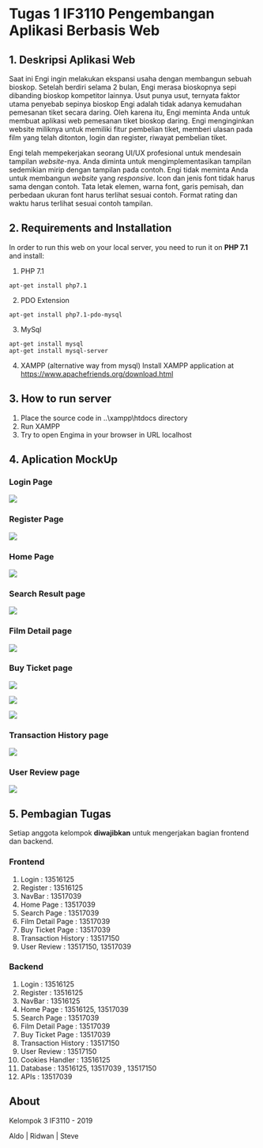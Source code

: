 # Tugas 1 IF3110 Pengembangan Aplikasi Berbasis Web

## 1. Deskripsi Aplikasi Web

Saat ini Engi ingin melakukan ekspansi usaha dengan membangun sebuah bioskop. Setelah berdiri selama 2 bulan, Engi merasa bioskopnya sepi dibanding bioskop kompetitor lainnya. Usut punya usut, ternyata faktor utama penyebab sepinya bioskop Engi adalah tidak adanya kemudahan pemesanan tiket secara daring. Oleh karena itu, Engi meminta Anda untuk membuat aplikasi web pemesanan tiket bioskop daring. Engi menginginkan website miliknya untuk memiliki fitur pembelian tiket, memberi ulasan pada film yang telah ditonton, login dan register, riwayat pembelian tiket.

Engi telah mempekerjakan seorang UI/UX profesional untuk mendesain tampilan *website*-nya. Anda diminta untuk mengimplementasikan tampilan sedemikian mirip dengan tampilan pada contoh. Engi tidak meminta Anda untuk membangun *website* yang *responsive*. Icon dan jenis font tidak harus sama dengan contoh. Tata letak elemen, warna font, garis pemisah, dan perbedaan ukuran font harus terlihat sesuai contoh. Format rating dan waktu harus terlihat sesuai contoh tampilan.

## 2. Requirements and Installation
In order to run this web on your local server, you need to run it on **PHP 7.1** and install:

1. PHP 7.1
```
apt-get install php7.1
```
2. PDO Extension
```
apt-get install php7.1-pdo-mysql
```
3. MySql
```
apt-get install mysql
apt-get install mysql-server
```
4. XAMPP (alternative way from mysql)
Install XAMPP application at https://www.apachefriends.org/download.html

## 3. How to run server

1. Place the source code in  ..\xampp\htdocs directory
2. Run XAMPP
3. Try to open Engima in your browser in URL localhost

## 4. Aplication MockUp
### Login Page

![](mockup/Login.jpg)

### Register Page

![](mockup/Register.jpg)

### Home Page

![](mockup/Home.jpg)

### Search Result page

![](mockup/Search.jpg)

### Film Detail page

![](mockup/MovieDetail.jpg)

### Buy Ticket page

![](mockup/BookTicket-Noticketselected.jpg)

![](mockup/BookTicket-Selectedticket.jpg)

![](mockup/BookTicket-Success.jpg)

### Transaction History page

![](mockup/Transactions.jpg)

### User Review page

![](mockup/Reviews-Add.jpg)


## 5. Pembagian Tugas
Setiap anggota kelompok **diwajibkan** untuk mengerjakan bagian frontend dan backend.

### Frontend
1. Login : 13516125
2. Register : 13516125
3. NavBar : 13517039
3. Home Page : 13517039
4. Search Page : 13517039
5. Film Detail Page : 13517039
6. Buy Ticket Page : 13517039
7. Transaction History : 13517150
8. User Review : 13517150, 13517039

### Backend
1. Login : 13516125
2. Register : 13516125
3. NavBar : 13516125
3. Home Page : 13516125, 13517039
4. Search Page : 13517039
5. Film Detail Page : 13517039
6. Buy Ticket Page : 13517039
7. Transaction History : 13517150
8. User Review : 13517150
9. Cookies Handler : 13516125
10. Database : 13516125, 13517039 , 13517150
11. APIs : 13517039

## About

Kelompok 3 IF3110 - 2019

Aldo | Ridwan | Steve 
